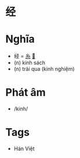 # 经

# Nghĩa
* 经 = [糸](糸.md) [𢀖](𢀖.md)
* (n) kinh sách
* (n) trải qua (kinh nghiệm)

# Phát âm
* /kinh/

# Tags
* Hán Việt

